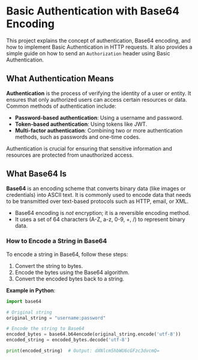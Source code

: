 # Basic Authentication with Base64 Encoding

This project explains the concept of authentication, Base64 encoding, and how to implement Basic Authentication in HTTP requests. It also provides a simple guide on how to send an `Authorization` header using Basic Authentication.

## What Authentication Means

**Authentication** is the process of verifying the identity of a user or entity. It ensures that only authorized users can access certain resources or data. Common methods of authentication include:

- **Password-based authentication**: Using a username and password.
- **Token-based authentication**: Using tokens like JWT.
- **Multi-factor authentication**: Combining two or more authentication methods, such as passwords and one-time codes.

Authentication is crucial for ensuring that sensitive information and resources are protected from unauthorized access.

## What Base64 Is

**Base64** is an encoding scheme that converts binary data (like images or credentials) into ASCII text. It is commonly used to encode data that needs to be transmitted over text-based protocols such as HTTP, email, or XML.

- Base64 encoding is *not* encryption; it is a reversible encoding method.
- It uses a set of 64 characters (A-Z, a-z, 0-9, +, /) to represent binary data.

### How to Encode a String in Base64

To encode a string in Base64, follow these steps:

1. Convert the string to bytes.
2. Encode the bytes using the Base64 algorithm.
3. Convert the encoded bytes back to a string.

**Example in Python**:

```python
import base64

# Original string
original_string = "username:password"

# Encode the string to Base64
encoded_bytes = base64.b64encode(original_string.encode('utf-8'))
encoded_string = encoded_bytes.decode('utf-8')

print(encoded_string)  # Output: dXNlcm5hbWU6cGFzc3dvcmQ=

